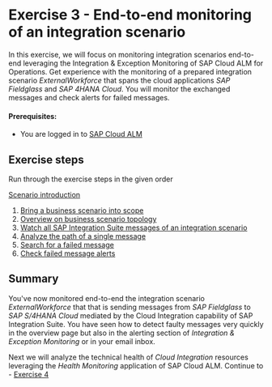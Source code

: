# Exercise 3 - End-to-end monitoring of an integration scenario

In this exercise, we will focus on monitoring integration scenarios end-to-end leveraging the Integration & Exception Monitoring of SAP Cloud ALM for Operations.  Get experience with the monitoring of a prepared integration scenario *ExternalWorkforce* that spans the cloud applications *SAP Fieldglass* and  *SAP 4HANA Cloud*. You will monitor the exchanged messages and check alerts for failed messages.

#### Prerequisites:
- You are logged in to [SAP Cloud ALM](https://teched22-cloudalm-003.eu10.alm.cloud.sap/launchpad#Shell-home)

## Exercise steps

Run through the exercise steps in the given order

[Scenario introduction](/exercises/ex3/ex30/)

1. [Bring a business scenario into scope](/exercises/ex3/ex31)
2. [Overview on business scenario topology](/exercises/ex3/ex32)
3. [Watch all SAP Integration Suite messages of an integration scenario](/exercises/ex3/ex33/)
4. [Analyze the path of a single message](/exercises/ex3/ex34)
5. [Search for a failed message](/exercises/ex3/ex35)
6. [Check failed message alerts](/exercises/ex3/ex36)

## Summary

You've now monitored end-to-end the integration scenario *ExternalWorkforce* that that is sending messages from *SAP Fieldglass* to *SAP S/4HANA Cloud* mediated by the Cloud Integration capability of SAP Integration Suite. You have seen how to detect faulty messages very quickly in the overview page but also in the alerting section of *Integration & Exception Monitoring* or in your email inbox.

Next we will analyze the technical health of *Cloud Integration* resources leveraging the *Health Monitoring* application of SAP Cloud ALM. Continue to - [Exercise 4](/exercises/ex4/readme.md)
